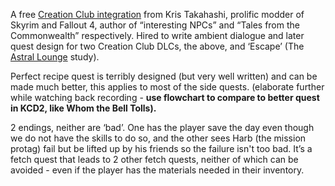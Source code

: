 A free [Creation Club integration](Creation%20Club%20integration.md) from Kris Takahashi, prolific modder of Skyrim and Fallout 4, author of “interesting NPCs” and “Tales from the Commonwealth” respectively. Hired to write ambient dialogue and later quest design for two Creation Club DLCs, the above, and ‘Escape’ (The [Astral Lounge](Astral%20Lounge.md) study).

Perfect recipe quest is terribly designed (but very well written) and can be made much better, this applies to most of the side quests. 
	(elaborate further while watching back recording - **use flowchart to compare to better quest in KCD2, like Whom the Bell Tolls).** 

2 endings, neither are ‘bad’. One has the player save the day even though we do not have the skills to do so, and the other sees Harb (the mission protag) fail but be lifted up by his friends so the failure isn't too bad. It’s a fetch quest that leads to 2 other fetch quests, neither of which can be avoided - even if the player has the materials needed in their inventory. 
